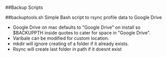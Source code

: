 ##Backup Scripts

##backuptools.sh
Simple Bash script to rsync profile data to Google Drive

* Google Drive on mac defaults to "Google Drive" on install so $BACKUPPTH inside quotes to cater for space in "Google Drive".
* Varibale can be modified for custom location.
* mkdir will ignore creating of a folder if it already exists.
* Rsync will create last folder in path if it doesnt exist

